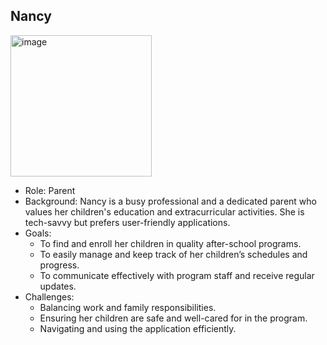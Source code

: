 ## Nancy

<img width="226" alt="image" src="https://github.com/Tamarou/Registry/assets/39840/25d54d72-ad23-42fd-85be-8879d69ab2c5">

* Role: Parent
* Background: Nancy is a busy professional and a dedicated parent who values her children's education and extracurricular activities. She is tech-savvy but prefers user-friendly applications.
* Goals:
    - To find and enroll her children in quality after-school programs.
    - To easily manage and keep track of her children’s schedules and progress.
    - To communicate effectively with program staff and receive regular updates.
* Challenges:
    - Balancing work and family responsibilities.
    - Ensuring her children are safe and well-cared for in the program.
    - Navigating and using the application efficiently.
